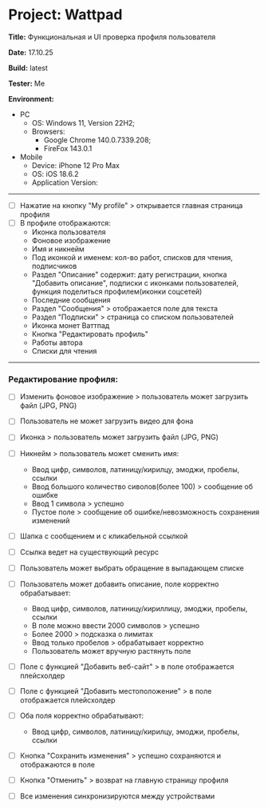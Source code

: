 # Project: Wattpad 

**Title:** Функциональная и UI проверка профиля пользователя 

**Date:** 17.10.25

**Build:** latest

**Tester:** Me

**Environment:** 
* PC
    * OS: Windows 11, Version 22H2; 
    * Browsers: 
        * Google Chrome 140.0.7339.208;
        * FireFox 143.0.1
* Mobile
    * Device: iPhone 12 Pro Max
    * OS: iOS 18.6.2
    * Application Version: 

---

- [ ] Нажатие на кнопку "My profile" > открывается главная страница профиля 
- [ ] В профиле отображаются:
    * Иконка пользователя
    * Фоновое изображение
    * Имя и никнейм
    * Под иконкой и именем: кол-во работ, списков для чтения, подписчиков
    * Раздел "Описание" содержит: дату регистрации, кнопка "Добавить описание", подписки с иконками пользователей, функция поделиться профилем(иконки соцсетей)
    * Последние сообщения 
    * Раздел "Сообщения" > отображается поле для текста
    * Раздел "Подписки" > страница со списком пользователей
    * Иконка монет Ваттпад
    * Кнопка "Редактировать профиль"
    * Работы автора
    * Списки для чтения

---

### Редактирование профиля:
- [ ] Изменить фоновое изображение > пользователь может загрузить файл (JPG, PNG)
- [ ] Пользователь не может загрузить видео для фона
- [ ] Иконка > пользователь может загрузить файл (JPG, PNG)
- [ ] Никнейм > пользователь может сменить имя:
   * Ввод цифр, символов, латиницу/кирилцу, эмоджи, пробелы, ссылки
   * Ввод большого количество сиволов(более 100) > сообщение об ошибке
   * Ввод 1 символа > успешно
   * Пустое поле > сообщение об ошибке/невозможность сохранения изменений

- [ ] Шапка с сообщением и с кликабельной ссылкой
- [ ] Ссылка ведет на существующий ресурс
- [ ] Пользователь может выбрать обращение в выпадающем списке
- [ ] Пользователь может добавить описание, поле корректно обрабатывает:
    *  Ввод цифр, символов, латиницу/кириллицу, эмоджи, пробелы, ссылки
    *  В поле можно ввести 2000 символов > успешно
    *  Более 2000 > подсказка о лимитах
    *  Ввод только пробелов > обрабатывает корректно
    *  Пользователь может вручную растянуть поле
- [ ] Поле с функцией "Добавить веб-сайт" > в поле отображается плейсхолдер
- [ ] Поле с функцией "Добавить местоположение" > в поле отображается плейсхолдер
- [ ] Оба поля корректно обрабатывают:
    *  Ввод цифр, символов, латиницу/кирилцу, эмоджи, пробелы, ссылки
- [ ] Кнопка "Сохранить изменения" > успешно сохраняются и отображаются в поле
- [ ] Кнопка "Отменить" > возврат на главную страницу профиля
- [ ] Все изменения синхронизируются между устройствами


      
      

      

